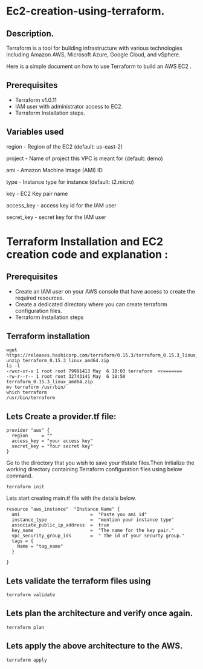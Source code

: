 # Ec2-creation-using-terraform.

## Description.

Terraform is a tool for building infrastructure with various technologies including Amazon AWS, Microsoft Azure, Google Cloud, and vSphere.

Here is a simple document on how to use Terraform to build an AWS EC2 .

## Prerequisites

- Terraform v1.0.11
- IAM user with administrator access to EC2.
- Terraform Installation steps.

## Variables used

region - Region of the EC2 (default: us-east-2)


project - Name of project this VPC is meant for (default: demo)

ami - Amazon Machine Image (AMI) ID

type - Instance type for  instance (default: t2.micro)

key - EC2 Key pair name

access_key - access key id for the IAM user

secret_key - secret key for the IAM user


# Terraform Installation and EC2 creation code and explanation :

## Prerequisites
- Create an IAM user on your AWS console that have access to create the required resources.
- Create a dedicated directory where you can create terraform configuration files.
- Terraform Installation steps

## Terraform installation
```
wget https://releases.hashicorp.com/terraform/0.15.3/terraform_0.15.3_linux_amd64.zip
unzip terraform_0.15.3_linux_amd64.zip 
ls -l
-rwxr-xr-x 1 root root 79991413 May  6 18:03 terraform  <<=======
-rw-r--r-- 1 root root 32743141 May  6 18:50 terraform_0.15.3_linux_amd64.zip
mv terraform /usr/bin/
which terraform 
/usr/bin/terraform

```
## Lets Create a provider.tf file: 

```
provider "aws" {
  region     = ""
  access_key = "your access key"
  secret_key = "Your secret key"
}
```

Go to the directory that you wish to save your tfstate files.Then Initialize the working directory containing Terraform configuration files using below command.
```
terraform init
```

Lets start creating main.tf file with the details below.

```
resource "aws_instance"  "Instance Name" {  
  ami                          =  "Paste you ami id"
  instance_type                =  "mention your instance type"
  associate_public_ip_address  =  true
  key_name                     =  "The name for the key pair."
  vpc_security_group_ids       =  " The id of your securty group."
  tags = {
    Name = "tag_name"
  }
    
}
```

## Lets validate the terraform files using
```
terraform validate
```
## Lets plan the architecture and verify once again.
```
terraform plan
```
## Lets apply the above architecture to the AWS.
```
terraform apply
```
